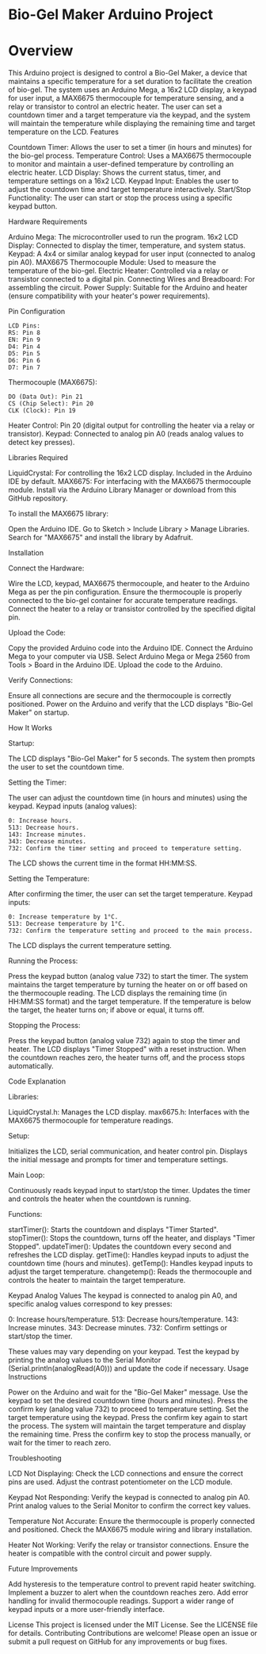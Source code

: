 # Bio-Gel Maker Arduino Project
# Overview

This Arduino project is designed to control a Bio-Gel Maker, a device that maintains a specific temperature for a set duration to facilitate the creation of bio-gel. The system uses an Arduino Mega, a 16x2 LCD display, a keypad for user input, a MAX6675 thermocouple for temperature sensing, and a relay or transistor to control an electric heater. The user can set a countdown timer and a target temperature via the keypad, and the system will maintain the temperature while displaying the remaining time and target temperature on the LCD.
Features

Countdown Timer: Allows the user to set a timer (in hours and minutes) for the bio-gel process.
Temperature Control: Uses a MAX6675 thermocouple to monitor and maintain a user-defined temperature by controlling an electric heater.
LCD Display: Shows the current status, timer, and temperature settings on a 16x2 LCD.
Keypad Input: Enables the user to adjust the countdown time and target temperature interactively.
Start/Stop Functionality: The user can start or stop the process using a specific keypad button.

Hardware Requirements

Arduino Mega: The microcontroller used to run the program.
16x2 LCD Display: Connected to display the timer, temperature, and system status.
Keypad: A 4x4 or similar analog keypad for user input (connected to analog pin A0).
MAX6675 Thermocouple Module: Used to measure the temperature of the bio-gel.
Electric Heater: Controlled via a relay or transistor connected to a digital pin.
Connecting Wires and Breadboard: For assembling the circuit.
Power Supply: Suitable for the Arduino and heater (ensure compatibility with your heater's power requirements).

Pin Configuration
```
LCD Pins:
RS: Pin 8
EN: Pin 9
D4: Pin 4
D5: Pin 5
D6: Pin 6
D7: Pin 7
```

Thermocouple (MAX6675):
```
DO (Data Out): Pin 21
CS (Chip Select): Pin 20
CLK (Clock): Pin 19
```

Heater Control: Pin 20 (digital output for controlling the heater via a relay or transistor).
Keypad: Connected to analog pin A0 (reads analog values to detect key presses).

Libraries Required

LiquidCrystal: For controlling the 16x2 LCD display. Included in the Arduino IDE by default.
MAX6675: For interfacing with the MAX6675 thermocouple module. Install via the Arduino Library Manager or download from this GitHub repository.

To install the MAX6675 library:

Open the Arduino IDE.
Go to Sketch > Include Library > Manage Libraries.
Search for "MAX6675" and install the library by Adafruit.

Installation

Connect the Hardware:

Wire the LCD, keypad, MAX6675 thermocouple, and heater to the Arduino Mega as per the pin configuration.
Ensure the thermocouple is properly connected to the bio-gel container for accurate temperature readings.
Connect the heater to a relay or transistor controlled by the specified digital pin.


Upload the Code:

Copy the provided Arduino code into the Arduino IDE.
Connect the Arduino Mega to your computer via USB.
Select Arduino Mega or Mega 2560 from Tools > Board in the Arduino IDE.
Upload the code to the Arduino.


Verify Connections:

Ensure all connections are secure and the thermocouple is correctly positioned.
Power on the Arduino and verify that the LCD displays "Bio-Gel Maker" on startup.



How It Works

Startup:

The LCD displays "Bio-Gel Maker" for 5 seconds.
The system then prompts the user to set the countdown time.


Setting the Timer:

The user can adjust the countdown time (in hours and minutes) using the keypad.
Keypad inputs (analog values):
```
0: Increase hours.
513: Decrease hours.
143: Increase minutes.
343: Decrease minutes.
732: Confirm the timer setting and proceed to temperature setting.
```

The LCD shows the current time in the format HH:MM:SS.


Setting the Temperature:

After confirming the timer, the user can set the target temperature.
Keypad inputs:
```
0: Increase temperature by 1°C.
513: Decrease temperature by 1°C.
732: Confirm the temperature setting and proceed to the main process.
```

The LCD displays the current temperature setting.


Running the Process:

Press the keypad button (analog value 732) to start the timer.
The system maintains the target temperature by turning the heater on or off based on the thermocouple reading.
The LCD displays the remaining time (in HH:MM:SS format) and the target temperature.
If the temperature is below the target, the heater turns on; if above or equal, it turns off.


Stopping the Process:

Press the keypad button (analog value 732) again to stop the timer and heater.
The LCD displays "Timer Stopped" with a reset instruction.
When the countdown reaches zero, the heater turns off, and the process stops automatically.



Code Explanation

Libraries:

LiquidCrystal.h: Manages the LCD display.
max6675.h: Interfaces with the MAX6675 thermocouple for temperature readings.


Setup:

Initializes the LCD, serial communication, and heater control pin.
Displays the initial message and prompts for timer and temperature settings.


Main Loop:

Continuously reads keypad input to start/stop the timer.
Updates the timer and controls the heater when the countdown is running.


Functions:

startTimer(): Starts the countdown and displays "Timer Started".
stopTimer(): Stops the countdown, turns off the heater, and displays "Timer Stopped".
updateTimer(): Updates the countdown every second and refreshes the LCD display.
getTime(): Handles keypad inputs to adjust the countdown time (hours and minutes).
getTemp(): Handles keypad inputs to adjust the target temperature.
changetemp(): Reads the thermocouple and controls the heater to maintain the target temperature.



Keypad Analog Values
The keypad is connected to analog pin A0, and specific analog values correspond to key presses:

0: Increase hours/temperature.
513: Decrease hours/temperature.
143: Increase minutes.
343: Decrease minutes.
732: Confirm settings or start/stop the timer.

These values may vary depending on your keypad. Test the keypad by printing the analog values to the Serial Monitor (Serial.println(analogRead(A0))) and update the code if necessary.
Usage Instructions

Power on the Arduino and wait for the "Bio-Gel Maker" message.
Use the keypad to set the desired countdown time (hours and minutes).
Press the confirm key (analog value 732) to proceed to temperature setting.
Set the target temperature using the keypad.
Press the confirm key again to start the process.
The system will maintain the target temperature and display the remaining time.
Press the confirm key to stop the process manually, or wait for the timer to reach zero.

Troubleshooting

LCD Not Displaying:
Check the LCD connections and ensure the correct pins are used.
Adjust the contrast potentiometer on the LCD module.


Keypad Not Responding:
Verify the keypad is connected to analog pin A0.
Print analog values to the Serial Monitor to confirm the correct key values.


Temperature Not Accurate:
Ensure the thermocouple is properly connected and positioned.
Check the MAX6675 module wiring and library installation.


Heater Not Working:
Verify the relay or transistor connections.
Ensure the heater is compatible with the control circuit and power supply.



Future Improvements

Add hysteresis to the temperature control to prevent rapid heater switching.
Implement a buzzer to alert when the countdown reaches zero.
Add error handling for invalid thermocouple readings.
Support a wider range of keypad inputs or a more user-friendly interface.

License
This project is licensed under the MIT License. See the LICENSE file for details.
Contributing
Contributions are welcome! Please open an issue or submit a pull request on GitHub for any improvements or bug fixes.
